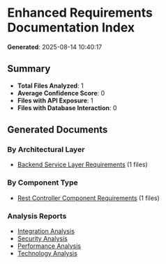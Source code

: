 # Enhanced Requirements Documentation Index

**Generated**: 2025-08-14 10:40:17

## Summary

- **Total Files Analyzed**: 1
- **Average Confidence Score**: 0
- **Files with API Exposure**: 1
- **Files with Database Interaction**: 0

## Generated Documents

### By Architectural Layer
- [Backend Service Layer Requirements](by_layer/backend_service_requirements_*.md) (1 files)

### By Component Type
- [Rest Controller Component Requirements](by_component/rest_controller_requirements_*.md) (1 files)

### Analysis Reports
- [Integration Analysis](analysis/integration_analysis_*.md)
- [Security Analysis](analysis/security_analysis_*.md)
- [Performance Analysis](analysis/performance_analysis_*.md)
- [Technology Analysis](analysis/technology_analysis_*.md)


